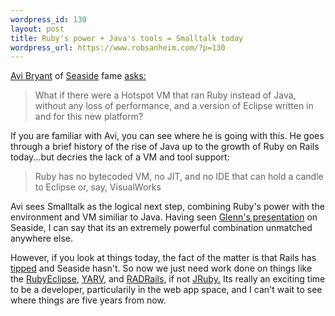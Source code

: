 ```yaml
--- 
wordpress_id: 130
layout: post
title: Ruby's power + Java's tools = Smalltalk today
wordpress_url: https://www.robsanheim.com/?p=130
---
```

<a href="https://smallthought.com/avi/">Avi Bryant</a> of <a href="https://seaside.st/">Seaside</a> fame <a href="https://smallthought.com/avi/?p=8">asks:</a>
<blockquote>What if there were a Hotspot VM that ran Ruby instead of Java, without any loss of performance, and a version of Eclipse written in and for this new platform?</blockquote>

If you are familiar with Avi, you can see where he is going with this.  He goes through a brief history of the rise of Java up to the growth of Ruby on Rails today...but decries the lack of a VM and tool support:

<blockquote>Ruby has no bytecoded VM, no JIT, and no IDE that can hold a candle to Eclipse or, say, VisualWorks</blockquote>

Avi sees Smalltalk as the logical next step, combining Ruby's power with the environment and VM similiar to Java.  Having seen <a href="https://www.nofluffjuststuff.com/speaker_topic_view.jsp?topicId=89">Glenn's presentation</a> on Seaside, I can say that its an extremely powerful combination unmatched anywhere else.

However, if you look at things today, the fact of the matter is that Rails has <a href="https://en.wikipedia.org/wiki/Tipping_point">tipped</a> and Seaside hasn't.  So now we just need work done on things like the <a href="rubyeclipse.sourceforge.net/">RubyEclipse</a>, <a href="https://www.atdot.net/yarv/">YARV</a>, and <a href="https://www.radrails.org/">RADRails</a>, if not <a href="https://jruby.sourceforge.net/">JRuby.</a>  Its really an exciting time to be a developer, particularily in the web app space, and I can't wait to see where things are five years from now.
